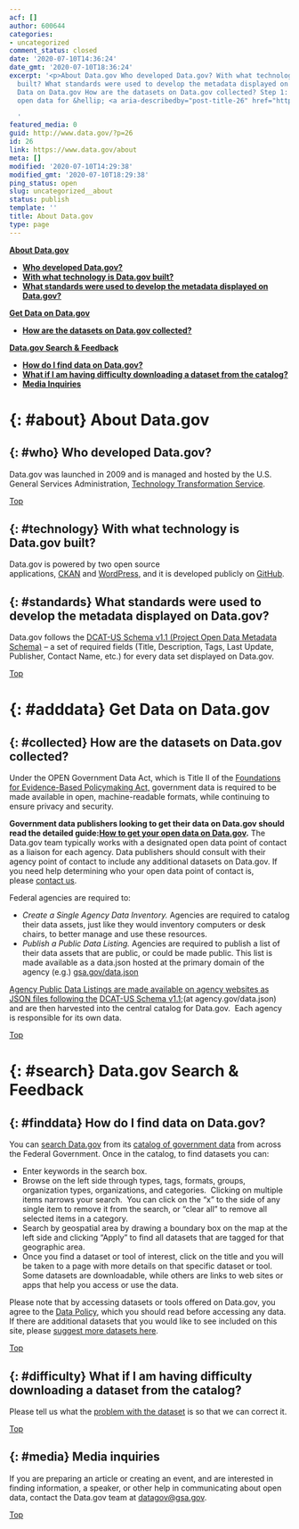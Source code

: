 ```yaml
---
acf: []
author: 600644
categories:
- uncategorized
comment_status: closed
date: '2020-07-10T14:36:24'
date_gmt: '2020-07-10T18:36:24'
excerpt: '<p>About Data.gov Who developed Data.gov? With what technology is Data.gov
  built? What standards were used to develop the metadata displayed on Data.gov? Get
  Data on Data.gov How are the datasets on Data.gov collected? Step 1: Organize your
  open data for &hellip; <a aria-describedby="post-title-26" href="https://www.data.gov/about">Continued</a></p>

  '
featured_media: 0
guid: http://www.data.gov/?p=26
id: 26
link: https://www.data.gov/about
meta: []
modified: '2020-07-10T14:29:38'
modified_gmt: '2020-07-10T18:29:38'
ping_status: open
slug: uncategorized__about
status: publish
template: ''
title: About Data.gov
type: page
---
```

**[About Data.gov](#about)**


* **[Who developed Data.gov?](#who)**
* **[With what technology is Data.gov built?](#technology)**
* **[What standards were used to develop the metadata displayed on Data.gov?](#standards)**

**[Get Data on Data.gov](#adddata)**

* **[How are the datasets on Data.gov collected?](#collected)**


**[Data.gov Search & Feedback](#search)**

* **[How do I find data on Data.gov?](#finddata)**
* **[What if I am having difficulty downloading a dataset from the catalog?](#difficulty)**
* **[Media Inquiries](#media)**


{: #about}
About Data.gov
==============


{: #who}
Who developed Data.gov?
-----------------------


Data.gov was launched in 2009 and is managed and hosted by the U.S. General Services Administration, [Technology Transformation Service](http://www.gsa.gov/portal/category/25729).  

[Top](#top)


{: #technology}
With what technology is Data.gov built?
---------------------------------------


Data.gov is powered by two open source applications, [CKAN](http://ckan.org/) and [WordPress,](http://wordpress.org/) and it is developed publicly on [GitHub](https://github.com/GSA/catalog-deploy).


{: #standards}
What standards were used to develop the metadata displayed on Data.gov?
-----------------------------------------------------------------------


Data.gov follows the [DCAT-US Schema v1.1 (Project Open Data Metadata Schema)](https://resources.data.gov/schemas/dcat-us/v1.1/) – a set of required fields (Title, Description, Tags, Last Update, Publisher, Contact Name, etc.) for every data set displayed on Data.gov.


[Top](#top)


{: #adddata}
Get Data on Data.gov
====================


{: #collected}
How are the datasets on Data.gov collected?
-------------------------------------------


Under the OPEN Government Data Act, which is Title II of the [Foundations for Evidence-Based Policymaking Act,](https://www.congress.gov/115/plaws/publ435/PLAW-115publ435.pdf) government data is required to be made available in open, machine-readable formats, while continuing to ensure privacy and security.


**Government data publishers looking to get their data on Data.gov should read the detailed guide:**[**How to get your open data on Data.gov**](https://resources.data.gov/tools/how-to-get-your-open-data-on-datagov/)**.** The Data.gov team typically works with a designated open data point of contact as a liaison for each agency. Data publishers should consult with their agency point of contact to include any additional datasets on Data.gov. If you need help determining who your open data point of contact is, please [contact us](http://www.data.gov/contact).


Federal agencies are required to:


* *Create a Single Agency Data Inventory.* Agencies are required to catalog their data assets, just like they would inventory computers or desk chairs, to better manage and use these resources.
* *Publish a Public Data Listing.* Agencies are required to publish a list of their data assets that are public, or could be made public. This list is made available as a data.json hosted at the primary domain of the agency (e.g.)
[gsa.gov/data.json](https://open.gsa.gov/data.json)



[Agency Public Data Listings are made available on agency websites as JSON files following the](https://open.gsa.gov/data.json) [DCAT-US Schema v1.1](https://resources.data.gov/resources/dcat-us/);(at agency.gov/data.json) and are then harvested into the central catalog for Data.gov.  Each agency is responsible for its own data.  

[Top](#top)


{: #search}
Data.gov Search & Feedback
==========================

{: #finddata}
How do I find data on Data.gov?
-------------------------------


You can [search Data.gov](http://www.data.gov/) from its [catalog of government data](http://catalog.data.gov/dataset#topic=uncategorized_navigation) from across the Federal Government. Once in the catalog, to find datasets you can:


* Enter keywords in the search box.
* Browse on the left side through types, tags, formats, groups, organization types, organizations, and categories.  Clicking on multiple items narrows your search.  You can click on the “x” to the side of any single item to remove it from the search, or “clear all” to remove all selected items in a category.
* Search by geospatial area by drawing a boundary box on the map at the left side and clicking “Apply” to find all datasets that are tagged for that geographic area.
* Once you find a dataset or tool of interest, click on the title and you will be taken to a page with more details on that specific dataset or tool. Some datasets are downloadable, while others are links to web sites or apps that help you access or use the data.  

Please note that by accessing datasets or tools offered on Data.gov, you agree to the [Data Policy](http://www.data.gov/data-policy), which you should read before accessing any data. If there are additional datasets that you would like to see included on this site, please [suggest more datasets here](https://www.data.gov/data-request/).


[Top](#top)

{: #difficulty}
What if I am having difficulty downloading a dataset from the catalog?
----------------------------------------------------------------------


Please tell us what the [problem with the dataset](http://www.data.gov/issue/) is so that we can correct it.  

[Top](#top)

{: #media}
Media inquiries
---------------


If you are preparing an article or creating an event, and are interested in finding information, a speaker, or other help in communicating about open data, contact the Data.gov team at [datagov@gsa.gov](mailto:datagov@gsa.gov).  

[Top](#top)
